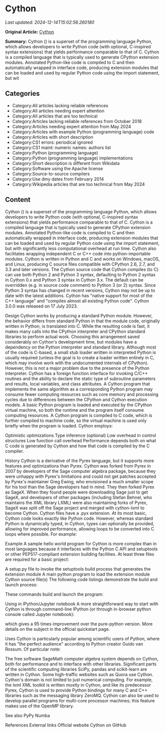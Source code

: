 # Cython

_Last updated: 2024-12-14T15:02:56.260180_

**Original Article:** [Cython](https://en.wikipedia.org/wiki/Cython)

**Summary:** Cython () is a superset of the programming language Python, which allows developers to write Python code (with optional, C-inspired syntax extensions) that yields performance comparable to that of C.
Cython is a compiled language that is typically used to generate CPython extension modules. Annotated Python-like code is compiled to C and then automatically wrapped in interface code, producing extension modules that can be loaded and used by regular Python code using the import statement, but wit

## Categories
- Category:All articles lacking reliable references
- Category:All articles needing expert attention
- Category:All articles that are too technical
- Category:Articles lacking reliable references from October 2018
- Category:Articles needing expert attention from May 2024
- Category:Articles with example Python (programming language) code
- Category:Articles with short description
- Category:CS1 errors: periodical ignored
- Category:CS1 maint: numeric names: authors list
- Category:Python (programming language)
- Category:Python (programming language) implementations
- Category:Short description is different from Wikidata
- Category:Software using the Apache license
- Category:Source-to-source compilers
- Category:Use dmy dates from February 2014
- Category:Wikipedia articles that are too technical from May 2024

## Content

Cython () is a superset of the programming language Python, which allows developers to write Python code (with optional, C-inspired syntax extensions) that yields performance comparable to that of C.
Cython is a compiled language that is typically used to generate CPython extension modules. Annotated Python-like code is compiled to C and then automatically wrapped in interface code, producing extension modules that can be loaded and used by regular Python code using the import statement, but with significantly less computational overhead at run time. Cython also facilitates wrapping independent C or C++ code into python-importable modules.
Cython is written in Python and C and works on Windows, macOS, and Linux, producing C source files compatible with CPython 2.6, 2.7, and 3.3 and later versions. The Cython source code that Cython compiles (to C) can use both Python 2 and Python 3 syntax, defaulting to Python 2 syntax in Cython 0.x and Python 3 syntax in Cython 3.x. The default can be overridden (e.g. in source code comment) to Python 3 (or 2) syntax. Since Python 3 syntax has changed in recent versions, Cython may not be up to date with the latest additions. Cython has "native support for most of the C++ language" and "compiles almost all existing Python code".
Cython 3.0.0 was released on 17 July 2023.

Design
Cython works by producing a standard Python module. However, the behavior differs from standard Python in that the module code, originally written in Python, is translated into C. While the resulting code is fast, it makes many calls into the CPython interpreter and CPython standard libraries to perform actual work. Choosing this arrangement saved considerably on Cython's development time, but modules have a dependency on the Python interpreter and standard library.
Although most of the code is C-based, a small stub loader written in interpreted Python is usually required (unless the goal is to create a loader written entirely in C, which may involve work with the undocumented internals of CPython). However, this is not a major problem due to the presence of the Python interpreter.
Cython has a foreign function interface for invoking C/C++ routines and the ability to declare the static type of subroutine parameters and results, local variables, and class attributes.
A Cython program that implements the same algorithm as a corresponding Python program may consume fewer computing resources such as core memory and processing cycles due to differences between the CPython and Cython execution models. A basic Python program is loaded and executed by the CPython virtual machine, so both the runtime and the program itself consume computing resources. A Cython program is compiled to C code, which is further compiled to machine code, so the virtual machine is used only briefly when the program is loaded.
Cython employs:

Optimistic optimizations
Type inference (optional)
Low overhead in control structures
Low function call overhead
Performance depends both on what C code is generated by Cython and how that code is compiled by the C compiler.

History
Cython is a derivative of the Pyrex language, but it supports more features and optimizations than Pyrex. Cython was forked from Pyrex in 2007 by developers of the Sage computer algebra package, because they were unhappy with Pyrex's limitations and could not get patches accepted by Pyrex's maintainer Greg Ewing, who envisioned a much smaller scope for his tool than the Sage developers had in mind. They then forked Pyrex as SageX. When they found people were downloading Sage just to get SageX, and developers of other packages (including Stefan Behnel, who maintains the XML library LXML) were also maintaining forks of Pyrex, SageX was split off the Sage project and merged with cython-lxml to become Cython.
Cython files have a .pyx extension. At its most basic, Cython code looks exactly like Python code. However, whereas standard Python is dynamically typed, in Cython, types can optionally be provided, allowing for improved performance, allowing loops to be converted into C loops where possible. For example:

Example
A sample hello world program for Cython is more complex than in most languages because it interfaces with the Python C API and setuptools or other PEP517-compliant extension building facilities. At least three files are required for a basic project:

A setup.py file to invoke the setuptools build process that generates the extension module
A main python program to load the extension module
Cython source file(s)
The following code listings demonstrate the build and launch process:

These commands build and launch the program:

Using in IPython/Jupyter notebook
A more straightforward way to start with Cython is through command-line IPython (or through in-browser python console called Jupyter notebook):

which gives a 95 times improvement over the pure-python version. More details on the subject in the official quickstart page.

Uses
Cython is particularly popular among scientific users of Python, where it has "the perfect audience" according to Python creator Guido van Rossum. Of particular note:

The free software SageMath computer algebra system depends on Cython, both for performance and to interface with other libraries.
Significant parts of the scientific computing libraries SciPy, pandas and scikit-learn are written in Cython.
Some high-traffic websites such as Quora use Cython.
Cython's domain is not limited to just numerical computing. For example, the lxml XML toolkit is written mostly in Cython, and like its predecessor Pyrex, Cython is used to provide Python bindings for many C and C++ libraries such as the messaging library ZeroMQ. Cython can also be used to develop parallel programs for multi-core processor machines; this feature makes use of the OpenMP library.

See also
PyPy
Numba

References
External links
Official website 
Cython on GitHub